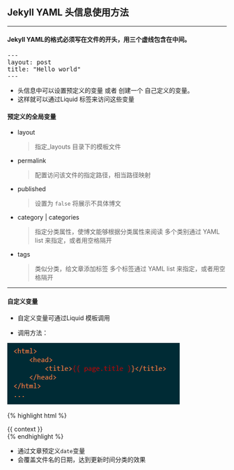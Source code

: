 ## Jekyll YAML 头信息使用方法

----

#### Jekyll YAML的格式必须写在文件的开头，用三个虚线包含在中间。

<pre>
---
layout: post
title: "Hello world"
---
</pre>

- 头信息中可以设置预定义的变量 或者 创建一个 自己定义的变量。
- 这样就可以通过Liquid 标签来访问这些变量


#### 预定义的全局变量

- layout 
	> 指定_layouts 目录下的模板文件

- permalink 
	> 配置访问该文件的指定路径，相当路径映射

- published
	> 设置为 `false` 将展示不具体博文

- category | categories
	> 指定分类属性，使博文能够根据分类属性来阅读
	> 多个类别通过 YAML list 来指定，或者用空格隔开

- tags
	> 类似分类，给文章添加标签
	> 多个标签通过 YAML list 来指定，或者用空格隔开

----

#### 自定义变量

- 自定义变量可通过Liquid 模板调用

- 调用方法：

![Yaml head example](./images/Yaml_head_example.png)

{% highlight html %}
	<html>
		<head>
			<div> {{ context }} </div>
		</head>
	</html>
{% endhighlight %}
- 通过文章预定义`date`变量
- 会覆盖文件名的日期，达到更新时间分类的效果


